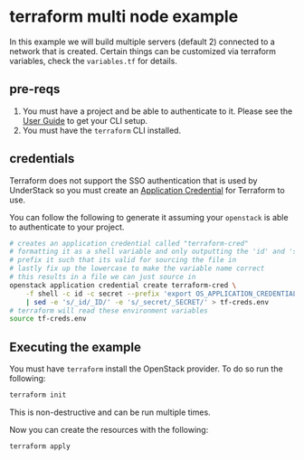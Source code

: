 # terraform multi node example

In this example we will build multiple servers (default 2) connected
to a network that is created. Certain things can be customized via
terraform variables, check the `variables.tf` for details.

## pre-reqs

1. You must have a project and be able to authenticate to it. Please see
   the [User Guide](https://rackerlabs.github.io/understack/user-guide/)
   to get your CLI setup.
2. You must have the `terraform` CLI installed.

## credentials

Terraform does not support the SSO authentication that is used by UnderStack
so you must create an [Application Credential](https://docs.openstack.org/keystone/latest/user/application_credentials.html)
for Terraform to use.

You can follow the following to generate it assuming your `openstack` is
able to authenticate to your project.

```sh
# creates an application credential called "terraform-cred"
# formatting it as a shell variable and only outputting the 'id' and 'secret'
# prefix it such that its valid for sourcing the file in
# lastly fix up the lowercase to make the variable name correct
# this results in a file we can just source in
openstack application credential create terraform-cred \
    -f shell -c id -c secret --prefix 'export OS_APPLICATION_CREDENTIAL_' \
    | sed -e 's/_id/_ID/' -e 's/_secret/_SECRET/' > tf-creds.env
# terraform will read these environment variables
source tf-creds.env
```

## Executing the example

You must have `terraform` install the OpenStack provider. To do so
run the following:

```sh
terraform init
```

This is non-destructive and can be run multiple times.


Now you can create the resources with the following:

```sh
terraform apply
```
